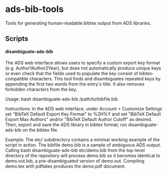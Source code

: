 # ads-bib-tools
Tools for generating human-readable bibtex output from ADS libraries.

## Scripts

#### disambiguate-ads-bib

The ADS web interface allows users to specify a custom export key format (e.g. Author1Author2Year), but does not automatically produce unique keys or even check that the fields used to populate the key consist of bibtex-compatible characters. This tool finds and disambiguates repeated keys by appending the first two words from the entry's title. It also removes forbidden characters from the key.

Usage: bash disambiguate-ads-bib /path/to/bibfile.bib

Instructions: In the ADS web interface, under Account > Customize Settings set "BibTeX Default Export Key Format" to %2H%Y and set "BibTeX Default Export Max Authors" and/or "BibTeX Default Author Cutoff" as desired. Then, export and save the ADS library in bibtex format; run disambiguate-ads-bib on the bibtex file.

Example: The etc/ subdirectory contains a minimal working example of the script in action. The bibfile demo.bib is a sample of ambiguous ADS output. Calling bash disambiguate-ads-bib etc/demo.bib from the top-level directory of the repository will process demo.bib so it becomes identical to demo.out.bib, a pre-disambiguated version of demo.out. Compiling demo.tex with pdflatex produces the demo.pdf document.
